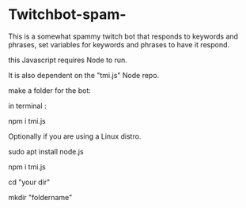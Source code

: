 # Twitchbot-spam-
This is a somewhat spammy twitch bot that responds to keywords and phrases, set variables for keywords and phrases to have it respond.

this Javascript requires Node to run.

It is also dependent on the "tmi.js" Node repo.

make a folder for the bot:

in terminal : 

npm i tmi.js

  Optionally if you are using a Linux distro.

  sudo apt install node.js

  npm i tmi.js

  cd "your dir"

  mkdir "foldername"
  

